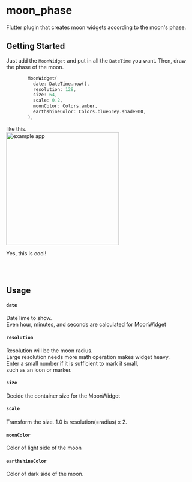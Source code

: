 # moon_phase

Flutter plugin that creates moon widgets according to the moon's phase.

## Getting Started

Just add the `MoonWidget` and put in all the `DateTime` you want. Then, draw the phase of the moon.

```dart
        MoonWidget(
          date: DateTime.now(),
          resolution: 128,
          size: 64,
          scale: 0.2,
          moonColor: Colors.amber,
          earthshineColor: Colors.blueGrey.shade900,
        ),
```

like this.  
<img src="https://user-images.githubusercontent.com/68217334/136544208-f1c8b8bb-bd64-4225-8157-c6eae9a63e56.png" alt="example app" width="300"/>


Yes, this is cool!    
   
<br><br>   
## Usage

#### `date`
DateTime to show.   
Even hour, minutes, and seconds are calculated for MoonWidget
#### `resolution`
Resolution will be the moon radius.   
Large resolution needs more math operation makes widget heavy.   
Enter a small number if it is sufficient to mark it small,   
such as an icon or marker.


#### `size`
Decide the container size for the MoonWidget

#### `scale`
Transform the size. 1.0 is resolution(=radius) x 2.   
#### `moonColor`
Color of light side of the moon

#### `earthshineColor`
Color of dark side of the moon.
